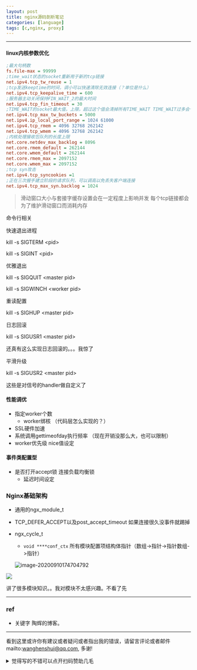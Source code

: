 ```yaml
---
layout: post
title: nginx源码剖析笔记
categories: [language]
tags: [c,nginx, proxy]
---
```

  

---

 

#### linux内核参数优化

```ini
;最大句柄数
fs.file-max = 99999 
;time_wait状态的socket重新用于新的tcp链接
net.ipv4.tcp_tw_reuse = 1
;tcp发送keeptime的时间，调小可以快速清除无效连接（？单位是什么）
net.ipv4.tcp_keepalive_time = 600
;服务器主动关闭保持FIN_WAIT_2的最大时间
net.ipv4.tcp_fin_timeout = 30
;TIME_WAIT的socket最大值，上限，超过这个值会清掉所有TIME_WAIT TIME_WAIT过多会卡
net.ipv4.tcp_max_tw_buckets = 5000
net.ipv4.ip_local_port_range = 1024 61000
net.ipv4.tcp_rmem = 4096 32768 262142
net.ipv4.tcp_wmem = 4096 32768 262142
;内核处理接收包队列的长度上限
net.core.netdev_max_backlog = 8096
net.core.rmem_default = 262144
net.core.wmem_default = 262144
net.core.rmem_max = 2097152
net.core.wmem_max = 2097152
;tcp syn攻击
net.ipv4.tcp_syncookies =1
;正在三次握手建立阶段的请求队列，可以调高以免丢失客户端连接
net.ipv4.tcp_max_syn.backlog = 1024
```

> 滑动窗口大小与套接字缓存设置会在一定程度上影响并发 每个tcp链接都会为了维护滑动窗口而消耗内存



命令行相关

快速退出进程

kill -s SIGTERM <pid\>  

kill -s SIGINT <pid\>

优雅退出

kill -s SIGQUIT <master pid\>

kill -s SIGWINCH <worker pid\>

重读配置

kill -s SIGHUP <master pid\>

日志回滚

kill -s SIGUSR1 <master pid\>

还真有这么实现日志回滚的。。。我惊了

平滑升级

kill -s SIGUSR2 <master pid\>

这些是对信号的handler做自定义了



#### 性能调优

- 指定worker个数
  - worker绑核 （代码层怎么实现的？）
- SSL硬件加速
- 系统调用gettimeofday执行频率 （现在开销没那么大，也可以限制）
- worker优先级 nice值设定

#### 事件类配置型

- 是否打开accept锁 连接负载均衡锁
  - 延迟时间设定

### Nginx基础架构

- 通用的ngx_module_t

- TCP_DEFER_ACCEPT以及post_accept_timeout 如果连接很久没事件就踢掉

- ngx_cycle_t

  - `void ****conf_ctx` 所有模块配置项结构体指针（数组->指针->指针数组->指针）

  ![image-20200910174704792](https://wanghenshui.github.io/assets/image-20200910174704792.png)

![](https://wanghenshui.github.io/assets/image-20200910173852125.png)

讲了很多模块知识。。我对模块不太感兴趣。不看了先

---

### ref

- 关键字 陶辉的博客。

---

看到这里或许你有建议或者疑问或者指出我的错误，请留言评论或者邮件mailto:wanghenshui@qq.com, 多谢! 
<details>
<summary>觉得写的不错可以点开扫码赞助几毛</summary>
<img src="https://wanghenshui.github.io/assets/wepay.png" alt="微信转账">
</details>